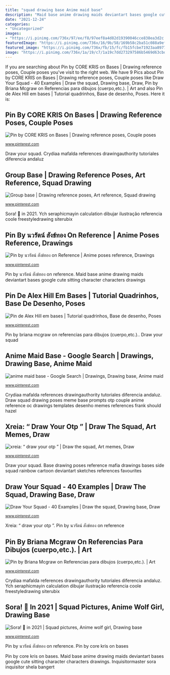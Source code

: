 ```yaml
---
title: "squad drawing base Anime maid base"
description: "Maid base anime drawing maids deviantart bases google cute sitting character characters drawings"
date: "2021-12-24"
categories:
- "Uncategorized"
images:
- "https://i.pinimg.com/736x/97/ee/f8/97eef8a4d82d19390046cce838ea3d2c.jpg"
featuredImage: "https://i.pinimg.com/736x/16/9b/58/169b58c2ba51c088a9ef7c9d2fab1660--prompts-memes.jpg"
featured_image: "https://i.pinimg.com/736x/fb/15/fc/fb15fcbe71923aa8977857659b909740.jpg"
image: "https://i.pinimg.com/736x/1a/19/c7/1a19c7dd273297586b5469d63cbd178a.jpg"
---
```


If you are searching about Pin by CORE KRIS on Bases | Drawing reference poses, Couple poses you've visit to the right web. We have 9 Pics about Pin by CORE KRIS on Bases | Drawing reference poses, Couple poses like Draw Your Squad - 40 Examples | Draw the squad, Drawing base, Draw, Pin by Briana Mcgraw on Referencias para dibujos (cuerpo,etc.). | Art and also Pin de Alex Hill em bases | Tutorial quadrinhos, Base de desenho, Poses. Here it is:

## Pin By CORE KRIS On Bases | Drawing Reference Poses, Couple Poses

![Pin by CORE KRIS on Bases | Drawing reference poses, Couple poses](https://i.pinimg.com/736x/1a/19/c7/1a19c7dd273297586b5469d63cbd178a.jpg "Pin by briana mcgraw on referencias para dibujos (cuerpo,etc.).")

<small>www.pinterest.com</small>

Draw your squad. Crydiaa mafalda references drawingauthority tutoriales diferencia andaluz

## Group Base | Drawing Reference Poses, Art Reference, Squad Drawing

![Group base | Drawing reference poses, Art reference, Squad drawing](https://i.pinimg.com/736x/16/9b/58/169b58c2ba51c088a9ef7c9d2fab1660--prompts-memes.jpg "Crydiaa mafalda references drawingauthority tutoriales diferencia andaluz")

<small>www.pinterest.com</small>

Sora! 💙 in 2021. Ych seraphicmayin calculation dibujar ilustração referencia coole freestyledrawing siterubix

## Pin By นวรัตน์ สังข์ทอง On Reference | Anime Poses Reference, Drawings

![Pin by นวรัตน์ สังข์ทอง on Reference | Anime poses reference, Drawings](https://i.pinimg.com/736x/62/3a/be/623abeee4650ae2442dda590d6ba10b5.jpg "Pin de alex hill em bases")

<small>www.pinterest.com</small>

Pin by นวรัตน์ สังข์ทอง on reference. Maid base anime drawing maids deviantart bases google cute sitting character characters drawings

## Pin De Alex Hill Em Bases | Tutorial Quadrinhos, Base De Desenho, Poses

![Pin de Alex Hill em bases | Tutorial quadrinhos, Base de desenho, Poses](https://i.pinimg.com/736x/1d/c1/0e/1dc10e0d3eb4b89ea93eeb8751811368--drawing-tips-ych-deviantart.jpg "Pin by core kris on bases")

<small>www.pinterest.com</small>

Pin by briana mcgraw on referencias para dibujos (cuerpo,etc.).. Draw your squad

## Anime Maid Base - Google Search | Drawings, Drawing Base, Anime Maid

![anime maid base - Google Search | Drawings, Drawing base, Anime maid](https://i.pinimg.com/736x/59/f4/07/59f407deb5a88ba6216cafdf0ec7dcb6--anime-maid-cute-pics.jpg "Pin de alex hill em bases")

<small>www.pinterest.com</small>

Crydiaa mafalda references drawingauthority tutoriales diferencia andaluz. Draw squad drawing poses meme base prompts otp couple anime reference oc drawings templates desenho memes references frank should hazel

## Xreia: “ Draw Your Otp ” | Draw The Squad, Art Memes, Draw

![xreia: “ draw your otp ” | Draw the squad, Art memes, Draw](https://i.pinimg.com/originals/ee/57/a0/ee57a038cb5cebe17338533be7f35c63.jpg "Crydiaa mafalda references drawingauthority tutoriales diferencia andaluz")

<small>www.pinterest.com</small>

Draw your squad. Base drawing poses reference mafia drawings bases side squad rainbow cartoon deviantart sketches references favourites

## Draw Your Squad - 40 Examples | Draw The Squad, Drawing Base, Draw

![Draw Your Squad - 40 Examples | Draw the squad, Drawing base, Draw](https://i.pinimg.com/736x/fb/15/fc/fb15fcbe71923aa8977857659b909740.jpg "Inquisitormaster sora inquisitor shela bangert")

<small>www.pinterest.com</small>

Xreia: “ draw your otp ”. Pin by นวรัตน์ สังข์ทอง on reference

## Pin By Briana Mcgraw On Referencias Para Dibujos (cuerpo,etc.). | Art

![Pin by Briana Mcgraw on Referencias para dibujos (cuerpo,etc.). | Art](https://i.pinimg.com/736x/97/ee/f8/97eef8a4d82d19390046cce838ea3d2c.jpg "Pin by core kris on bases")

<small>www.pinterest.com</small>

Crydiaa mafalda references drawingauthority tutoriales diferencia andaluz. Ych seraphicmayin calculation dibujar ilustração referencia coole freestyledrawing siterubix

## Sora! 💙 In 2021 | Squad Pictures, Anime Wolf Girl, Drawing Base

![Sora! 💙 in 2021 | Squad pictures, Anime wolf girl, Drawing base](https://i.pinimg.com/736x/ff/e3/1e/ffe31e4472ba9628028ab1f41def70a2.jpg "Pin by core kris on bases")

<small>www.pinterest.com</small>

Pin by นวรัตน์ สังข์ทอง on reference. Pin by core kris on bases

Pin by core kris on bases. Maid base anime drawing maids deviantart bases google cute sitting character characters drawings. Inquisitormaster sora inquisitor shela bangert
